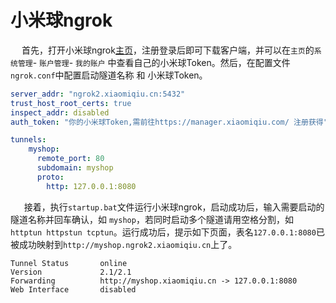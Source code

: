 # 小米球ngrok

​	　首先，打开小米球ngrok[主页](https://manager.xiaomiqiu.com/)，注册登录后即可下载客户端，并可以在`主页`的`系统管理`- `账户管理`- `我的账户` 中查看自己的小米球Token。然后，在配置文件`ngrok.conf`中配置启动隧道名称 和 小米球Token。

```yml
server_addr: "ngrok2.xiaomiqiu.cn:5432"
trust_host_root_certs: true
inspect_addr: disabled
auth_token: "你的小米球Token,需前往https://manager.xiaomiqiu.com/ 注册获得"

tunnels:
    myshop:
      remote_port: 80
      subdomain: myshop
      proto:
        http: 127.0.0.1:8080
```
​	　 接着，执行`startup.bat`文件运行小米球ngrok，启动成功后，输入需要启动的隧道名称并回车确认，如 `myshop`，若同时启动多个隧道请用空格分割，如 `httptun httpstun tcptun`。运行成功后，提示如下页面，表名`127.0.0.1:8080`已被成功映射到`http://myshop.ngrok2.xiaomiqiu.cn`上了。

```shell
Tunnel Status       online    
Version      		2.1/2.1
Forwarding      	http://myshop.xiaomiqiu.cn -> 127.0.0.1:8080                 
Web Interface      	disabled                                         
```

